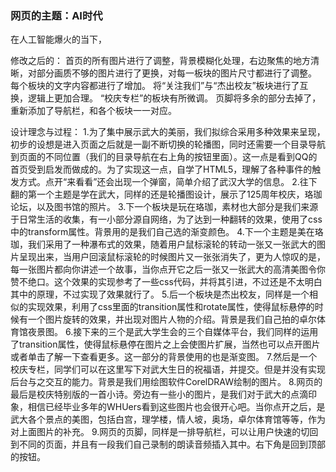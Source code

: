 ### 网页的主题：AI时代
在人工智能爆火的当下，

修改之后的：
首页的所有图片进行了调整，背景模糊化处理，右边聚焦的地方清晰，对部分画质不够的图片进行了更换，对每一板块的图片尺寸都进行了调整。
每个板块的文字内容都进行了增加。
将“关注我们”与“杰出校友”板块进行了互换，逻辑上更加合理。
“校庆专栏”的板块有所微调。
页脚将多余的部分去掉了，重新添加了导航栏，和各个板块一一对应。

设计理念与过程：
1.为了集中展示武大的美丽，我们拟综合采用多种效果来呈现，初步的设想是进入页面之后就是一副不断切换的轮播图，同时还需要一个目录导航到页面的不同位置（我们的目录导航在右上角的按钮里面）。这一点是看到QQ的首页受到启发而做成的。为了实现这一点，自学了HTML5，理解了各种事件的触发方式。点开“来看看”还会出现一个弹窗，简单介绍了武汉大学的信息。
2.往下翻的第一个主题是学在武大，同样的还是轮播图设计，展示了125周年校庆，珞珈论坛，以及图书馆的照片。
3.下一个板块是玩在珞珈，素材也大部分是我们来源于日常生活的收集，有一小部分源自网络，为了达到一种翻转的效果，使用了css中的transform属性。背景用的是我们自己选的渐变颜色。 
4.下一个主题是美在珞珈，我们采用了一种瀑布式的效果，随着用户鼠标滚轮的转动一张又一张武大的图片呈现出来，当用户回滚鼠标滚轮的时候图片又一张张消失了，更为人惊叹的是，每一张图片都向你讲述一个故事，当你点开它之后一张又一张武大的高清美图令你赞不绝口。这个效果的实现参考了一些css代码，并将其引进，不过还是不太明白其中的原理，不过实现了效果就行了。
5.后一个板块是杰出校友，同样是一个相似的实现效果，利用了css里面的transition属性和rotate属性，使得鼠标悬停的时候有一个图片旋转的效果，并出现对图片人物的介绍。背景是我们自己拍的卓尔体育馆夜景图。
6.接下来的三个是武大学生会的三个自媒体平台，我们同样的运用了transition属性，使得鼠标悬停在图片之上会使图片扩展，当然也可以点开图片或者单击了解一下查看更多。这一部分的背景使用的也是渐变图。
7.然后是一个校庆专栏，同学们可以在这里写下对武大生日的祝福语，并提交。但是并没有实现后台与之交互的能力。背景是我们用绘图软件CorelDRAW绘制的图片。
8.网页的最后是校庆特别版的一首小诗。旁边有一些小的图片，是我们对于武大的点滴印象，相信已经毕业多年的WHUers看到这些图片也会很开心吧。当你点开之后，是武大各个景点的美图，包括白宫，理学楼，情人坡，奥场，卓尔体育馆等等，作为对上面图片的补充。
9.网页的页脚，同样是一排导航栏，可以让用户快速的切回到不同的页面，并且有一段我们自己录制的朗读音频插入其中。右下角是回到顶部的按钮。


